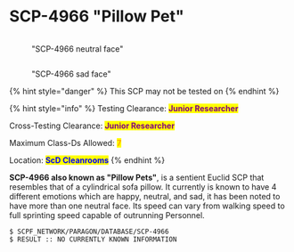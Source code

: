 # SCP-4966 "Pillow Pet"

<div>

<figure><img src="https://media.discordapp.net/attachments/1000847848633540768/1011479695147155476/Screenshot_2022-08-22_233738.png" alt=""><figcaption><p>"SCP-4966 neutral face"</p></figcaption></figure>

 

<figure><img src="https://media.discordapp.net/attachments/1000847848633540768/1011479695755317358/Screenshot_2022-08-22_233819.png" alt=""><figcaption><p>"SCP-4966 sad face"</p></figcaption></figure>

</div>

{% hint style="danger" %}
This SCP may not be tested on
{% endhint %}

{% hint style="info" %}
Testing Clearance: <mark style="color:purple;">**Junior Researcher**</mark>

Cross-Testing Clearance: <mark style="color:purple;">**Junior Researcher**</mark>

Maximum Class-Ds Allowed: <mark style="color:orange;">**7**</mark>

Location: <mark style="color:blue;">**ScD Cleanrooms**</mark>
{% endhint %}

**SCP-4966 also known as "Pillow Pets"**, is a sentient Euclid SCP that resembles that of a cylindrical sofa pillow. It currently is known to have 4 different emotions which are happy, neutral, and sad, it has been noted to have more than one neutral face. Its speed can vary from walking speed to full sprinting speed capable of outrunning Personnel.

```
$ SCPF_NETWORK/PARAGON/DATABASE/SCP-4966
$ RESULT :: NO CURRENTLY KNOWN INFORMATION
```
